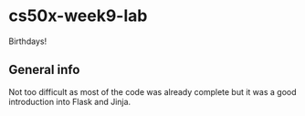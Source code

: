 # cs50x-week9-lab
Birthdays!

## General info

Not too difficult as most of the code was already complete but it was a good introduction into Flask and Jinja.